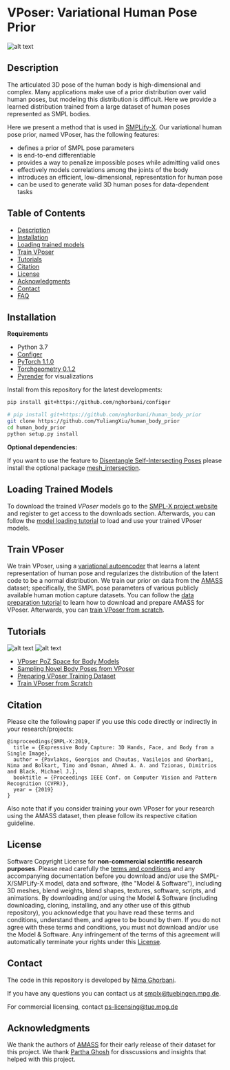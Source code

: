 # VPoser: Variational Human Pose Prior
![alt text](github_data/vposer_samples.png "Novel Human Poses Sampled From the VPoser.")
## Description
The articulated 3D pose of the human body is high-dimensional and complex. 
Many applications make use of a prior distribution over valid human poses, but modeling this distribution is difficult.
Here we provide a learned distribution trained from a large dataset of human poses represented as SMPL bodies.

Here we present a method that is used in [SMPLify-X](https://smpl-x.is.tue.mpg.de/). 
Our variational human pose prior, named VPoser, has the following features: 
 - defines a prior of SMPL pose parameters
 - is end-to-end differentiable
 - provides a way to penalize impossible poses while admitting valid ones
 - effectively models correlations among the joints of the body
 - introduces an efficient, low-dimensional, representation for human pose
 - can be used to generate valid 3D human poses for data-dependent tasks

## Table of Contents
  * [Description](#description)
  * [Installation](#installation)
  * [Loading trained models](#loading-trained-models) 
  * [Train VPoser](#train-vposer)
  * [Tutorials](#tutorials)
  * [Citation](#citation)
  * [License](#license)
  * [Acknowledgments](#acknowledgments)
  * [Contact](#contact)
  * [FAQ](https://github.com/nghorbani/human_body_prior/wiki/FAQ)

## Installation
**Requirements**
- Python 3.7
- [Configer](https://github.com/nghorbani/configer)
- [PyTorch 1.1.0](https://pytorch.org/get-started/previous-versions/)
- [Torchgeometry 0.1.2](https://pypi.org/project/torchgeometry/0.1.2/)
- [Pyrender](https://pyrender.readthedocs.io/en/latest/install/index.html#osmesa) for visualizations

Install from this repository for the latest developments:
```bash
pip install git+https://github.com/nghorbani/configer

# pip install git+https://github.com/nghorbani/human_body_prior
git clone https://github.com/YuliangXiu/human_body_prior
cd human_body_prior
python setup.py install
```

**Optional dependencies:**

If you want to use the feature to [Disentangle Self-Intersecting Poses](https://github.com/nghorbani/human_body_prior/tree/master/human_body_prior/body_model#disentangling-self-intersecting-novel-poses)
please install the optional package [mesh_intersection](https://github.com/vchoutas/torch-mesh-isect).

## Loading Trained Models

To download the trained *VPoser*  models go to the [SMPL-X project website](https://smpl-x.is.tue.mpg.de/) and register to get access to the downloads section. Afterwards, you can follow the [model loading tutorial](notebooks/vposer_poZ.ipynb) to load and use your trained VPoser models.

## Train VPoser
We train VPoser, using a [variational autoencoder](https://arxiv.org/abs/1312.6114)
that learns a latent representation of human pose and regularizes the distribution of the latent code to be a normal distribution.
We train our prior on data from the [AMASS](https://amass.is.tue.mpg.de/) dataset; 
specifically, the SMPL pose parameters of various publicly available human motion capture datasets. 
You can follow the [data preparation tutorial](human_body_prior/data/README.md) to learn how to download and prepare AMASS for VPoser.
Afterwards, you can [train VPoser from scratch](human_body_prior/train/README.md). 

## Tutorials
![alt text](github_data/latent_interpolation_1.gif "Interpolation of novel poses on the smoother VPoser latent space.")
![alt text](github_data/latent_interpolation_2.gif "Interpolation of novel poses on the smoother VPoser latent space.")

* [VPoser PoZ Space for Body Models](notebooks/vposer_poZ.ipynb)
* [Sampling Novel Body Poses from VPoser](notebooks/vposer_sampling.ipynb)
* [Preparing VPoser Training Dataset](human_body_prior/data/README.md)
* [Train VPoser from Scratch](human_body_prior/train/README.md)

## Citation
Please cite the following paper if you use this code directly or indirectly in your research/projects:
```
@inproceedings{SMPL-X:2019,
  title = {Expressive Body Capture: 3D Hands, Face, and Body from a Single Image},
  author = {Pavlakos, Georgios and Choutas, Vasileios and Ghorbani, Nima and Bolkart, Timo and Osman, Ahmed A. A. and Tzionas, Dimitrios and Black, Michael J.},
  booktitle = {Proceedings IEEE Conf. on Computer Vision and Pattern Recognition (CVPR)},
  year = {2019}
}
```
Also note that if you consider training your own VPoser for your research using the AMASS dataset, 
then please follow its respective citation guideline.
 
## License

Software Copyright License for **non-commercial scientific research purposes**.
Please read carefully the [terms and conditions](./LICENSE) and any accompanying documentation before you download and/or use the SMPL-X/SMPLify-X model, data and software, (the "Model & Software"), including 3D meshes, blend weights, blend shapes, textures, software, scripts, and animations. By downloading and/or using the Model & Software (including downloading, cloning, installing, and any other use of this github repository), you acknowledge that you have read these terms and conditions, understand them, and agree to be bound by them. If you do not agree with these terms and conditions, you must not download and/or use the Model & Software. Any infringement of the terms of this agreement will automatically terminate your rights under this [License](./LICENSE).

## Contact
The code in this repository is developed by [Nima Ghorbani](https://nghorbani.github.io/).

If you have any questions you can contact us at [smplx@tuebingen.mpg.de](mailto:smplx@tuebingen.mpg.de).

For commercial licensing, contact [ps-licensing@tue.mpg.de](mailto:ps-licensing@tue.mpg.de)

## Acknowledgments
We thank the authors of [AMASS](https://amass.is.tue.mpg.de/) for their early release of their dataset for this project.
We thank [Partha Ghosh](https://ps.is.tuebingen.mpg.de/person/pghosh) for disscussions and insights that helped with this project.
